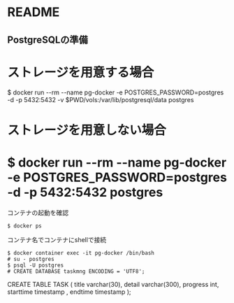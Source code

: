 # README

## PostgreSQLの準備

# ストレージを用意する場合
$ docker run --rm --name pg-docker -e POSTGRES_PASSWORD=postgres -d -p 5432:5432 -v $PWD/vols:/var/lib/postgresql/data postgres

# ストレージを用意しない場合
# $ docker run --rm --name pg-docker -e POSTGRES_PASSWORD=postgres -d -p 5432:5432 postgres

コンテナの起動を確認
```
$ docker ps
```

コンテナ名でコンテナにshellで接続
```
$ docker container exec -it pg-docker /bin/bash
# su - postgres
$ psql -U postgres
# CREATE DATABASE taskmng ENCODING = 'UTF8';
```

CREATE TABLE TASK (
  title varchar(30),
  detail varchar(300),
  progress int,
  starttime timestamp ,
  endtime timestamp 
);

